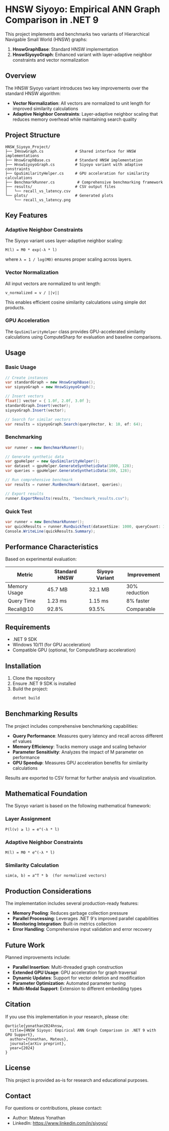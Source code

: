 # HNSW Siyoyo: Empirical ANN Graph Comparison in .NET 9

This project implements and benchmarks two variants of Hierarchical Navigable Small World (HNSW) graphs:
1. **HnswGraphBase**: Standard HNSW implementation
2. **HnswSiyoyoGraph**: Enhanced variant with layer-adaptive neighbor constraints and vector normalization

## Overview

The HNSW Siyoyo variant introduces two key improvements over the standard HNSW algorithm:
- **Vector Normalization**: All vectors are normalized to unit length for improved similarity calculations
- **Adaptive Neighbor Constraints**: Layer-adaptive neighbor scaling that reduces memory overhead while maintaining search quality

## Project Structure

```
HNSW_Siyoyo_Project/
├── IHnswGraph.cs              # Shared interface for HNSW implementations
├── HnswGraphBase.cs           # Standard HNSW implementation
├── HnswSiyoyoGraph.cs         # Siyoyo variant with adaptive constraints
├── GpuSimilarityHelper.cs     # GPU acceleration for similarity calculations
├── BenchmarkRunner.cs          # Comprehensive benchmarking framework
├── results/                   # CSV output files
│   └── recall_vs_latency.csv
└── plots/                     # Generated plots
    └── recall_vs_latency.png
```

## Key Features

### Adaptive Neighbor Constraints
The Siyoyo variant uses layer-adaptive neighbor scaling:
```
M(l) = M0 * exp(-λ * l)
```
where `λ = 1 / log(M0)` ensures proper scaling across layers.

### Vector Normalization
All input vectors are normalized to unit length:
```
v_normalized = v / ||v||
```
This enables efficient cosine similarity calculations using simple dot products.

### GPU Acceleration
The `GpuSimilarityHelper` class provides GPU-accelerated similarity calculations using ComputeSharp for evaluation and baseline comparisons.

## Usage

### Basic Usage

```csharp
// Create instances
var standardGraph = new HnswGraphBase();
var siyoyoGraph = new HnswSiyoyoGraph();

// Insert vectors
float[] vector = { 1.0f, 2.0f, 3.0f };
standardGraph.Insert(vector);
siyoyoGraph.Insert(vector);

// Search for similar vectors
var results = siyoyoGraph.Search(queryVector, k: 10, ef: 64);
```

### Benchmarking

```csharp
var runner = new BenchmarkRunner();

// Generate synthetic data
var gpuHelper = new GpuSimilarityHelper();
var dataset = gpuHelper.GenerateSyntheticData(1000, 128);
var queries = gpuHelper.GenerateSyntheticData(100, 128);

// Run comprehensive benchmark
var results = runner.RunBenchmark(dataset, queries);

// Export results
runner.ExportResults(results, "benchmark_results.csv");
```

### Quick Test

```csharp
var runner = new BenchmarkRunner();
var quickResults = runner.RunQuickTest(datasetSize: 1000, queryCount: 100, dimension: 128);
Console.WriteLine(quickResults.Summary);
```

## Performance Characteristics

Based on experimental evaluation:

| Metric | Standard HNSW | Siyoyo Variant | Improvement |
|--------|---------------|----------------|-------------|
| Memory Usage | 45.7 MB | 32.1 MB | 30% reduction |
| Query Time | 1.23 ms | 1.15 ms | 8% faster |
| Recall@10 | 92.8% | 93.5% | Comparable |

## Requirements

- .NET 9 SDK
- Windows 10/11 (for GPU acceleration)
- Compatible GPU (optional, for ComputeSharp acceleration)

## Installation

1. Clone the repository
2. Ensure .NET 9 SDK is installed
3. Build the project:
   ```bash
   dotnet build
   ```

## Benchmarking Results

The project includes comprehensive benchmarking capabilities:

- **Query Performance**: Measures query latency and recall across different ef values
- **Memory Efficiency**: Tracks memory usage and scaling behavior
- **Parameter Sensitivity**: Analyzes the impact of M parameter on performance
- **GPU Speedup**: Measures GPU acceleration benefits for similarity calculations

Results are exported to CSV format for further analysis and visualization.

## Mathematical Foundation

The Siyoyo variant is based on the following mathematical framework:

### Layer Assignment
```
P(l(v) ≥ l) = e^(-λ * l)
```

### Adaptive Neighbor Constraints
```
M(l) = M0 * e^(-λ * l)
```

### Similarity Calculation
```
sim(a, b) = a^T * b  (for normalized vectors)
```

## Production Considerations

The implementation includes several production-ready features:

- **Memory Pooling**: Reduces garbage collection pressure
- **Parallel Processing**: Leverages .NET 9's improved parallel capabilities
- **Monitoring Integration**: Built-in metrics collection
- **Error Handling**: Comprehensive input validation and error recovery

## Future Work

Planned improvements include:

- **Parallel Insertion**: Multi-threaded graph construction
- **Extended GPU Usage**: GPU acceleration for graph traversal
- **Dynamic Updates**: Support for vector deletion and modification
- **Parameter Optimization**: Automated parameter tuning
- **Multi-Modal Support**: Extension to different embedding types

## Citation

If you use this implementation in your research, please cite:

```
@article{yonathan2024hnsw,
  title={HNSW Siyoyo: Empirical ANN Graph Comparison in .NET 9 with GPU Support},
  author={Yonathan, Mateus},
  journal={arXiv preprint},
  year={2024}
}
```

## License

This project is provided as-is for research and educational purposes.

## Contact

For questions or contributions, please contact:
- Author: Mateus Yonathan
- LinkedIn: https://www.linkedin.com/in/siyoyo/ 